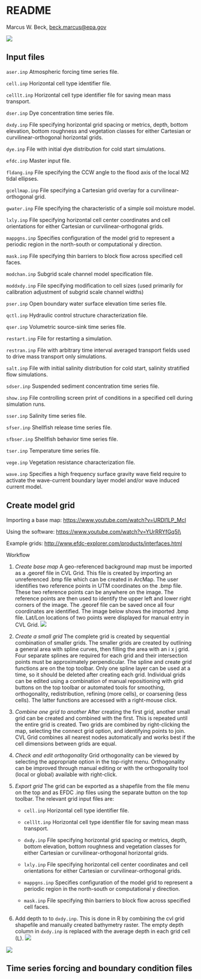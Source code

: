 # README
Marcus W. Beck, beck.marcus@epa.gov  

![](figs/efdc_flo.png)

## Input files

`aser.inp` Atmospheric forcing time series file.

`cell.inp` Horizontal cell type identifier file.

`celllt.inp` Horizontal cell type identifier file for saving mean mass transport.

`dser.inp` Dye concentration time series file.

`dxdy.inp` File specifying horizontal grid spacing or metrics, depth, bottom elevation, bottom roughness and vegetation classes for either Cartesian or curvilinear-orthogonal horizontal grids.

`dye.inp` File with initial dye distribution for cold start simulations.

`efdc.inp` Master input file.

`fldang.inp` File specifying the CCW angle to the flood axis of the local M2 tidal ellipses. 

`gcellmap.inp` File specifying a Cartesian grid overlay for a curvilinear-orthogonal grid.

`gwater.inp` File specifying the characteristic of a simple soil moisture model.

`lxly.inp` File specifying horizontal cell center coordinates and cell orientations for
either Cartesian or curvilinear-orthogonal grids.

`mappgns.inp` Specifies configuration of the model grid to represent a periodic region in the north-south or computational y direction.

`mask.inp` File specifying thin barriers to block flow across specified cell faces.

`modchan.inp` Subgrid scale channel model specification file.

`moddxdy.inp` File specifying modification to cell sizes (used primarily for calibration adjustment of subgrid scale channel widths)

`pser.inp` Open boundary water surface elevation time series file.

`qctl.inp` Hydraulic control structure characterization file.

`qser.inp` Volumetric source-sink time series file.

`restart.inp` File for restarting a simulation.

`restran.inp` File with arbitrary time interval averaged transport fields used to drive mass transport only simulations.

`salt.inp` File with initial salinity distribution for cold start, salinity stratified flow simulations.

`sdser.inp` Suspended sediment concentration time series file.

`show.inp` File controlling screen print of conditions in a specified cell during simulation runs.

`sser.inp` Salinity time series file.

`sfser.inp` Shellfish release time series file.

`sfbser.inp` Shellfish behavior time series file.

`tser.inp` Temperature time series file.

`vege.inp` Vegetation resistance characterization file. 

`wave.inp` Specifies a high frequency surface gravity wave field require to activate the wave-current boundary layer model and/or wave induced current model. 

## Create model grid

Importing a base map: https://www.youtube.com/watch?v=URDI1LP_McI

Using the software: https://www.youtube.com/watch?v=YUrRRYfGq5I\

Example grids: http://www.efdc-explorer.com/products/interfaces.html

Workflow 

1. *Create base map* A geo-referenced background map must be imported as a .georef file in CVL Grid.  This file is created by importing an unreferenced .bmp file which can be created in ArcMap.  The user identifies two reference points in UTM coordinates on the .bmp file.  These two reference points can be anywhere on the image.  The reference points are then used to identify the upper left and lower right corners of the image.  The .georef file can be saved once all four coordinates are identified. The image below shows the imported .bmp file.  Lat/Lon locations of two points were displayed for manual entry in CVL Grid. ![](figs/bath_ref.png)

2. *Create a small grid* The complete grid is created by sequential combination of smaller grids. The smaller grids are created by outlining a general area with spline curves, then filling the area with an i x j grid.  Four separate splines are required for each grid and their intersection points must be approximately perpendicular.  The spline and create grid functions are on the top toolbar.  Only one spline layer can be used at a time, so it should be deleted after creating each grid. Individual grids can be edited using a combination of manual repositioning with grid buttons on the top toolbar or automated tools for smoothing, orthogonality, redistribution, refining (more cells), or coarsening (less cells).  The latter functions are accessed with a right-mouse click.  

3.	*Combine one grid to another* After creating the first grid, another small grid can be created and combined with the first.  This is repeated until the entire grid is created.  Two grids are combined by right-clicking the map, selecting the connect grid option, and identifying points to join.  CVL Grid combines all nearest nodes automatically and works best if the cell dimensions between grids are equal.  

4.	*Check and edit orthogonality* Grid orthogonality can be viewed by selecting the appropriate option in the top-right menu.  Orthogonality can be improved through manual editing or with the orthogonality tool (local or global) available with right-click.  

5.	*Export grid* The grid can be exported as a shapefile from the file menu on the top and as EFDC .inp files using the separate button on the top toolbar.  The relevant grid input files are:

    * `cell.inp` Horizontal cell type identifier file.
    
    * `celllt.inp` Horizontal cell type identifier file for saving mean mass transport.
    
    * `dxdy.inp` File specifying horizontal grid spacing or metrics, depth, bottom elevation, bottom roughness and vegetation classes for either Cartesian or curvilinear-orthogonal horizontal grids.
    
    * `lxly.inp` File specifying horizontal cell center coordinates and cell orientations for
    either Cartesian or curvilinear-orthogonal grids.
    
    * `mappgns.inp` Specifies configuration of the model grid to represent a periodic region in the north-south or computational y direction.
    
    * `mask.inp` File specifying thin barriers to block flow across specified cell faces.

6. Add depth to to `dxdy.inp`.  This is done in R by combining the cvl grid shapefile and manually created bathymetry raster. The empty depth column in `dxdy.inp` is replaced with the average depth in each grid cell (L).
![](efdc_inst_files/figure-html/unnamed-chunk-2-1.png)<!-- -->

![](efdc_inst_files/figure-html/unnamed-chunk-3-1.png)<!-- -->


## Time series forcing and boundary condition files



